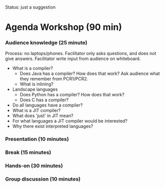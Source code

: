 
Status: just a suggestion
# Agenda Workshop (90 min)
### Audience knowledge (25 minute)
Process: no laptops/phones. Facilitator only asks questions, and does not give answers. Facilitator write input from audience on whiteboard.

- What is a compiler?
  - Does Java has a compiler? How does that work? Ask audience what they remember from PCR1/PCR2.
  - What is inlining?
- Landscape languages
  - Does Python has a compiler? How does that work?
  - Does C has a compiler?
- Do all languages have a compiler?
- What is a JIT compiler?
- What does 'just' in JIT mean? 
- For what languages a JIT compiler would be interested?
- Why there exist interpreted languages?

### Presentation (10 minutes)

### Break (15 minutes)

### Hands-on (30 minutes)

### Group discussion (10 minutes)
